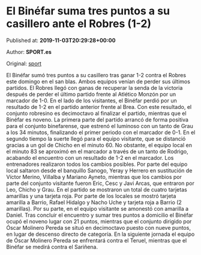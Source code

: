 
# El Binéfar suma tres puntos a su casillero ante el Robres (1-2)

Published at: **2019-11-03T20:29:28+00:00**

Author: **SPORT.es**

Original: [sport](https://www.sport.es/es/noticias/tercera-division/el-binefar-suma-tres-puntos-a-su-casillero-ante-el-robres-1-2-7713170)

El Binéfar sumó tres puntos a su casillero tras ganar 1-2 contra el Robres este domingo en el san blas. Ambos equipos venían de perder sus últimos partidos. El Robres llegó con ganas de recuperar la senda de la victoria después de perder el último partido frente al Atlético Monzón por un marcador de 1-0. En el lado de los visitantes, el Binéfar perdió por un resultado de 1-2 en el partido anterior frente al Brea. Con este resultado, el conjunto robresino es decimoctavo al finalizar el partido, mientras que el Binéfar es noveno.
La primera parte del partido arrancó de forma positiva para el conjunto binefarense, que estrenó el luminoso con un tanto de Grau a los 34 minutos, finalizando el primer periodo con el marcador de 0-1.
En el segundo tiempo la suerte llegó para el equipo visitante, que se distanció gracias a un gol de Chicho en el minuto 60. No obstante, el equipo local en el minuto 83 se aproximó en el marcador a través de un tanto de Rodrigo, acabando el encuentro con un resultado de 1-2 en el marcador.
Los entrenadores realizaron todos los cambios posibles. Por parte del equipo local saltaron desde el banquillo Sanogo, Yeray y Herrero en sustitución de Víctor Merino, Villalba y Mariano Ayneto, mientras que los cambios por parte del conjunto visitante fueron Eric, Cesc y Javi Arcas, que entraron por Leo, Chicho y Grau.
En el partido se mostraron un total de cuatro tarjetas amarillas y una tarjeta roja. Por parte de los locales se mostró tarjeta amarilla a Barrio, Rafael Hidalgo y Nacho Uche y tarjeta roja a Barrio (2 amarillas). Por su parte, en el equipo visitante se amonestó con amarilla a Daniel.
Tras concluir el encuentro y sumar tres puntos a domicilio el Binéfar ocupó el noveno lugar con 21 puntos, mientras que el conjunto dirigido por Óscar Molinero Pereda se situó en decimoctavo puesto con nueve puntos, en lugar de descenso directo de categoría.
En la siguiente jornada el equipo de Óscar Molinero Pereda se enfrentará contra el Teruel, mientras que el Binéfar se medirá contra el Sariñena.
